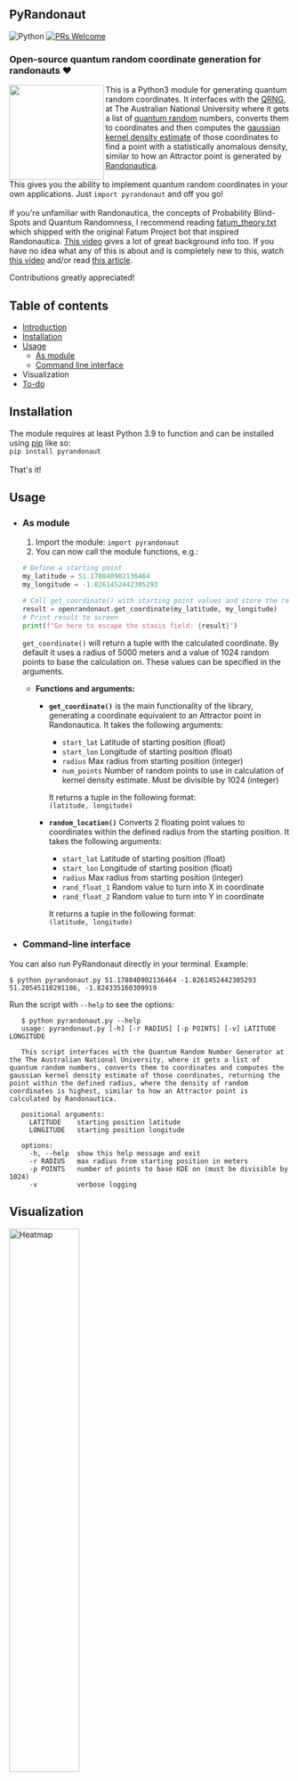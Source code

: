## PyRandonaut
![Python](https://img.shields.io/badge/built%20with-Python3-red.svg)
[![PRs Welcome](https://img.shields.io/badge/PRs-welcome-brightgreen.svg?style=flat-square)](http://makeapullrequest.com)

### Open-source quantum random coordinate generation for randonauts ❤️
<img align="left" src="https://i.imgur.com/RJxATsu.png" width="170">

This is a Python3 module for generating quantum random coordinates. It interfaces with the [QRNG](https://qrng.anu.edu.au/), at The Australian National University where it gets a list of [quantum random](https://en.wikipedia.org/wiki/Hardware_random_number_generator#Quantum_random_properties) numbers, converts them to coordinates and then computes the [gaussian kernel density estimate](https://en.wikipedia.org/wiki/Kernel_density_estimation) of those coordinates to find a point with a statistically anomalous density, similar to how an Attractor point is generated by [Randonautica](https://www.randonautica.com/).
	<br><br>
	This gives you the ability to implement quantum random coordinates in your own applications. Just `import pyrandonaut` and off you go!
	<br><br>
	If you're unfamiliar with Randonautica, the concepts of Probability Blind-Spots and Quantum Randomness, I recommend reading [fatum_theory.txt](https://github.com/anonyhoney/fatum-en/blob/master/docs/fatum_theory.txt) which shipped with the original Fatum Project bot that inspired Randonautica. [This video](https://www.youtube.com/watch?v=6C6aXta3m1M) gives a lot of great background info too. If you have no idea what any of this is about and is completely new to this, watch [this video](https://www.youtube.com/watch?v=nDX81AUm8yE) and/or read [this article](https://medium.com/swlh/randonauts-how-a-random-number-generator-can-set-you-free-dfc2a2413e15).

Contributions greatly appreciated!

## Table of contents
* [Introduction](#openrandonaut)
* [Installation](#installation)
* [Usage](#usage)
	* [As module](#as-module)
	* [Command line interface](#command-line-interface)
* Visualization
* [To-do](#to-do)

## Installation
The module requires at least Python 3.9 to function and can be installed using [pip](https://pip.pypa.io/en/stable/) like so:<br>
`pip install pyrandonaut`
<br><br>
That's it!


## Usage

* ### As module

	1. Import the module: `import pyrandonaut`
	2. You can now call the module functions, e.g.:<br>
	
	```python
	# Define a starting point
	my_latitude = 51.178840902136464
	my_longitude = -1.8261452442305293
	
	# Call get_coordinate() with starting point values and store the result
	result = openrandonaut.get_coordinate(my_latitude, my_longitude)	
	# Print result to screen
	print(f"Go here to escape the stasis field: {result}")
	``` 
	`get_coordinate()` will return a tuple with the calculated coordinate. By default it uses a radius of 5000 meters and a value of 1024 random points to base the calculation on. These values can be specified in the arguments.
	
	* **Functions and arguments:**
		* **`get_coordinate()`** is the main functionality of the library, generating a coordinate equivalent to an Attractor point in Randonautica. It takes the following arguments:
			* `start_lat` Latitude of starting position (float)
			* `start_lon` Longitude of starting position (float)
			* `radius` Max radius from starting position (integer)
			* `num_points` Number of random points to use in calculation of kernel density estimate. Must be divisible by 1024 (integer)
		
			It returns a tuple in the following format:<br>
			`(latitude, longitude)`<br>
		
		* **`random_location()`** Converts 2 floating point values to coordinates within
    the defined radius from the starting position. It takes the following arguments:
			* `start_lat` Latitude of starting position (float)
			* `start_lon` Longitude of starting position (float)
			* `radius` Max radius from starting position (integer)
			* `rand_float_1`	Random value to turn into X in coordinate
			* `rand_float_2`	Random value to turn into Y in coordinate
			
			It returns a tuple in the following format:<br>
			`(latitude, longitude)`
		
* ### Command-line interface

 You can also run PyRandonaut directly in your terminal.
 Example:
 
 ```console
 $ python pyrandonaut.py 51.178840902136464 -1.8261452442305293
 51.20545110291186, -1.824335160309919
 ```
 
 Run the script with `--help` to see the options:
 
 ```console
	$ python pyrandonaut.py --help                                                                                                                             
	usage: pyrandonaut.py [-h] [-r RADIUS] [-p POINTS] [-v] LATITUDE LONGITUDE
	
	This script interfaces with the Quantum Random Number Generator at the The Australian National University, where it gets a list of quantum random numbers, converts them to coordinates and computes the gaussian kernel density estimate of those coordinates, returning the point within the defined radius, where the density of random coordinates is highest, similar to how an Attractor point is calculated by Randonautica.
	
	positional arguments:
	  LATITUDE    starting position latitude
	  LONGITUDE   starting position longitude
	
	options:
	  -h, --help  show this help message and exit
	  -r RADIUS   max radius from starting position in meters
	  -p POINTS   number of points to base KDE on (must be divisible by 1024)
	  -v          verbose logging

```


## Visualization
<img src="https://camo.githubusercontent.com/e6b5661fff27ec6a7e51f39141e640bf8c59c9d05b7847e28af71d32ddcb06fc/68747470733a2f2f692e696d6775722e636f6d2f427878786464462e706e67" alt="Heatmap" style="width:50%"><br>This is a heatmap visualization of how the module calculates the Attractor point. An arbitrary number of points based on QRNG numbers are plotted geospatially and the place with the highest density of points is returned.  Image made using [Seaborn](https://github.com/mwaskom/seaborn) and [this script](https://github.com/openrandonaut/openrandonaut/blob/main/kdeplot_heatmap.py) (BETA).


## To-do
- [ ] Get people excited about the project!
- [ ] Add more QRNG sources (If you can help supply hardware modules for testing, please get in touch!)
- [ ] Make requests to ANU QRNG API asynchronous
- [ ] Implement heatmap generation from [openrandonaut-bot](https://github.com/openrandonaut/openrandonaut-bot)
- [ ] Add ability to calculate Void and Power points as well
